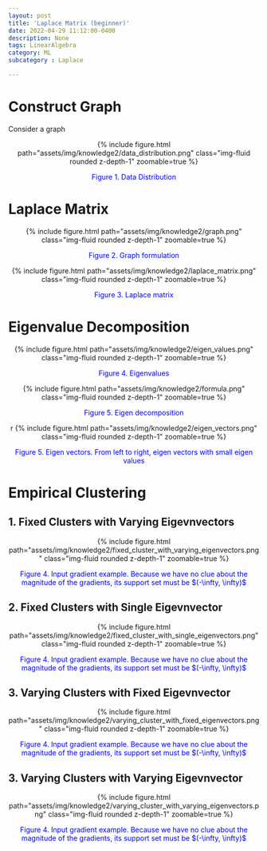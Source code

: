 ```yaml
---
layout: post
title: 'Laplace Matrix (beginner)'
date: 2022-04-29 11:12:00-0400
description: None
tags: LinearAlgebra 
category: ML
subcategory : Laplace

---
```


# Construct Graph

Consider a graph

<center>
<div class="row-sm mt-3">
    <div class="col-sm-5 mt-3 mt-md-0">
        {% include figure.html path="assets/img/knowledge2/data_distribution.png" class="img-fluid rounded z-depth-1" zoomable=true %}
        <p style="color:blue"> Figure 1. Data Distribution </p>
    </div>
</div>
</center>


# Laplace Matrix

<center>
<div class="row mt-3">
    <div class="col-sm mt-3 mt-md-0">
        {% include figure.html path="assets/img/knowledge2/graph.png" class="img-fluid rounded z-depth-1" zoomable=true %}
        <p style="color:blue"> Figure 2. Graph formulation  </p> 
    </div>
        <div class="col-sm mt-3 mt-md-0">
        {% include figure.html path="assets/img/knowledge2/laplace_matrix.png" class="img-fluid rounded z-depth-1" zoomable=true %}
        <p style="color:blue"> Figure 3. Laplace matrix </p>
    </div>
</div>
</center>

# Eigenvalue Decomposition 

<center>
<div class="row mt-3">
    <div class="col-sm mt-3 mt-md-0">
        {% include figure.html path="assets/img/knowledge2/eigen_values.png" class="img-fluid rounded z-depth-1" zoomable=true %}
        <p style="color:blue"> Figure 4. Eigenvalues </p>
    </div>
        <div class="col-sm mt-3 mt-md-0">
        {% include figure.html path="assets/img/knowledge2/formula.png" class="img-fluid rounded z-depth-1" zoomable=true %}
        <p style="color:blue"> Figure 5. Eigen decomposition</p>
    </div>
</div>
</center>


<center>
<div class="row mt-3">
    <div class="col-sm mt-3 mt-md-0">r
        {% include figure.html path="assets/img/knowledge2/eigen_vectors.png" class="img-fluid rounded z-depth-1" zoomable=true %}
        <p style="color:blue"> Figure 5. Eigen vectors. From left to right, eigen vectors with small eigen values</p>
    </div>
</div>
</center>


# Empirical Clustering 


## 1. Fixed Clusters with Varying Eigevnvectors

<center>
<div class="row mt-3">
    <div class="col-sm mt-3 mt-md-0">
        {% include figure.html path="assets/img/knowledge2/fixed_cluster_with_varying_eigenvectors.png" class="img-fluid rounded z-depth-1" zoomable=true %}
        <p style="color:blue"> Figure 4. Input gradient example. Because we have no clue about the magnitude of the gradients, its support set must be $(-\infty, \infty)$</p>
    </div>

</div>
</center>

## 2. Fixed Clusters with Single Eigevnvector


<center>
<div class="row mt-3">
    <div class="col-sm mt-3 mt-md-0">
        {% include figure.html path="assets/img/knowledge2/fixed_cluster_with_single_eigenvectors.png" class="img-fluid rounded z-depth-1" zoomable=true %}
        <p style="color:blue"> Figure 4. Input gradient example. Because we have no clue about the magnitude of the gradients, its support set must be $(-\infty, \infty)$</p>
    </div>

</div>
</center>


## 3. Varying Clusters with Fixed Eigevnvector


<center>
<div class="row mt-3">
    <div class="col-sm mt-3 mt-md-0">
        {% include figure.html path="assets/img/knowledge2/varying_cluster_with_fixed_eigenvectors.png" class="img-fluid rounded z-depth-1" zoomable=true %}
        <p style="color:blue"> Figure 4. Input gradient example. Because we have no clue about the magnitude of the gradients, its support set must be $(-\infty, \infty)$</p>
    </div>

</div>
</center>

## 3. Varying Clusters with Varying Eigevnvector


<center>
<div class="row mt-3">
    <div class="col-sm mt-3 mt-md-0">
        {% include figure.html path="assets/img/knowledge2/varying_cluster_with_varying_eigenvectors.png" class="img-fluid rounded z-depth-1" zoomable=true %}
        <p style="color:blue"> Figure 4. Input gradient example. Because we have no clue about the magnitude of the gradients, its support set must be $(-\infty, \infty)$</p>
    </div>

</div>
</center>